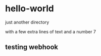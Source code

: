 # hello-world
just another directory

with a few extra lines of text
and a number 7

## testing webhook
